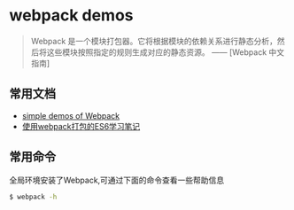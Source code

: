 # webpack demos

>Webpack 是一个模块打包器。它将根据模块的依赖关系进行静态分析，然后将这些模块按照指定的规则生成对应的静态资源。 —— [Webpack 中文指南]

## 常用文档

* [simple demos of Webpack](https://github.com/ruanyf/webpack-demos)
* [使用webpack打包的ES6学习笔记](https://github.com/SimplyWenjing/ES6/)

## 常用命令

全局环境安装了Webpack,可通过下面的命令查看一些帮助信息

``` bash
$ webpack -h

```
